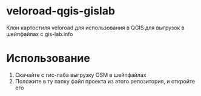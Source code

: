 # veloroad-qgis-gislab
Клон картостиля veloroad для использования в QGIS для выгрузок в шейпфайлах с gis-lab.info

# Использование

1. Скачайте с гис-лаба выгрузку OSM в шейпфайлах
2. Положите в ту папку файл проекта из этого репозитория, и откройте его
